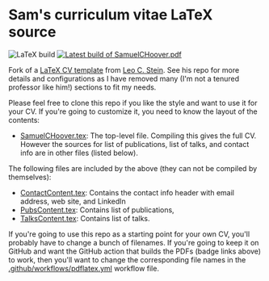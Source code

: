 # Sam's curriculum vitae LaTeX source

![LaTeX build](../../workflows/LaTeX%20build/badge.svg) [![Latest build of
SamuelCHoover.pdf](https://img.shields.io/badge/SamuelCHoover.pdf-latest-orange.svg?style=flat)](../gh-action-result/pdflatex/SamuelChoover.pdf)

Fork of a [LaTeX CV template](https://github.com/duetosymmetry/cv) from [Leo C.
Stein](https://github.com/duetosymmetry). See his repo for more details and
configurations as I have removed many (I'm not a tenured professor like him!)
sections to fit my needs.

Please feel free to clone this repo if you like the style and want to use it
for your CV.  If you're going to customize it, you need to know the layout of
the contents:

- [SamuelCHoover.tex](SamuelCHoover.tex): The top-level file. Compiling this
gives the full CV. However the sources for list of publications, list of talks,
and contact info are in other files (listed below).

The following files are included by the above (they can not be compiled by
themselves):

- [ContactContent.tex](ContactContent.tex): Contains the contact info header
with email address, web site, and LinkedIn
- [PubsContent.tex](PubsContent.tex): Contains list of publications,
- [TalksContent.tex](TalksContent.tex): Contains list of talks.

If you're going to use this repo as a starting point for your own CV, you'll
probably have to change a bunch of filenames. If you're going to keep it on
GitHub and want the GitHub action that builds the PDFs (badge links above) to
work, then you'll want to change the corresponding file names in the
[.github/workflows/pdflatex.yml](.github/workflows/pdflatex.yml) workflow file.
